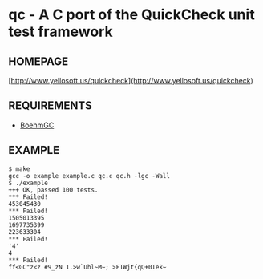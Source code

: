 # qc - A C port of the QuickCheck unit test framework

## HOMEPAGE

[http://www.yellosoft.us/quickcheck](http://www.yellosoft.us/quickcheck)

## REQUIREMENTS

 - [BoehmGC](http://www.hpl.hp.com/personal/Hans_Boehm/gc/)

## EXAMPLE

	$ make
	gcc -o example example.c qc.c qc.h -lgc -Wall
	$ ./example 
	+++ OK, passed 100 tests.
	*** Failed!
	453045430
	*** Failed!
	1505013395
	1697735399
	223633304
	*** Failed!
	'4'
	4
	*** Failed!
	ff<GC"z<z #9_zN	1.>w`Uhl~M~; >FTWjt{qQ+0Iek~